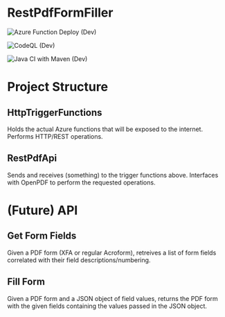 # RestPdfFormFiller

![Azure Function Deploy (Dev)](https://github.com/dkontyko/RestPdfFormFiller/actions/workflows/dev_restpdfformfiller(dev).yml/badge.svg)

![CodeQL (Dev)](https://github.com/dkontyko/RestPdfFormFiller/actions/workflows/codeql.yml/badge.svg)

![Java CI with Maven (Dev)](https://github.com/dkontyko/RestPdfFormFiller/actions/workflows/maven.yml/badge.svg)

# Project Structure
## HttpTriggerFunctions
Holds the actual Azure functions that will be exposed to the internet. Performs HTTP/REST operations.

## RestPdfApi
Sends and receives (something) to the trigger functions above. Interfaces with OpenPDF to perform the requested operations.


# (Future) API
## Get Form Fields
Given a PDF form (XFA or regular Acroform), retreives a list of form fields correlated with their field descriptions/numbering.

## Fill Form
Given a PDF form and a JSON object of field values, returns the PDF form with the given fields containing the values passed in the JSON object.
